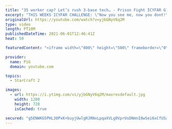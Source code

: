 ```yaml
---
title: "35 worker cap? Let’s rush 3-base tech… - Prison Fight ICYFAR G1"
excerpt: "THIS WEEKS ICYFAR CHALLENGE: \"Now you see me, now you dont!\" Send in your best games using cloaked and burrowed units! Send submissions to eonblu95@gmail.com as attachment AND only ICYFAR as title of the Email! Latest submission is Monday night CET (EU time).  -- Watch live at https://www.twitch.tv/x5_pig"
originalUrl: https://youtube.com/watch?v=yjbGNyV6q2M
type: video
length: PT10M
publishedDateTime: 2021-06-01T12:46:41Z
heat: 50

featuredContent: "<iframe width=\"800\" height=\"500\" frameborder=\"0\" src=\"https://www.youtube.com/embed/yjbGNyV6q2M\" allow=\"accelerometer; autoplay; encrypted-media; gyroscope; picture-in-picture\" allowfullscreen></iframe>"

provider:
  name: PiG
  domain: youtube.com

topics:
  - StarCraft 2

images:
  - url: https://i.ytimg.com/vi/yjbGNyV6q2M/maxresdefault.jpg
    width: 1280
    height: 720
    isCached: true

secured: "g5ENWKG5PHL30PxK+buyjUwlgRJRNxLpqaXVLg0VprUsDNmnI8wSei6xCfUSaMo/Ouv9MdAPmfnPWiZwNoDVh9vD/9yHn/GY1ZjxCOnw4V9cGhMOPUeMi5ZvcBxed8t+t6ySzLL+QYFNA1LOzgN6AKWzaDaM2FCBYyzjiU3w98OCZDxhAHglW+XWmm54JqJPmw9gaw5aJpnL8xllmm4eb4YO13q42jMJQ3xLw1wTvhETWd7VkrurVYpH4rKi/R1HjgJiSHQqcpxqPeI/XA7Y5yZS/P2pmwC2TgkeiGyYV531ixjl/e+sudwNRfRRZHrVmFI1kxo9NENwFsz2WADKUQYqNFcGwc3QkfKJmSdGObk/gZsf8moTqOG98HiwzagxnTqST7GXbucR+FS+Rj3rtZMKjqCBxdjY3MXoiEOmrPw=;EXq98jzRglI4A8anfzT87g=="
---
```



